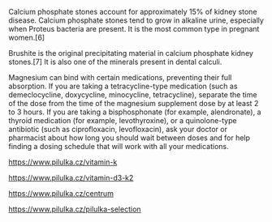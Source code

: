 


Calcium phosphate stones account for approximately 15% of kidney stone disease. Calcium phosphate stones tend to grow in alkaline urine, especially when Proteus bacteria are present. It is the most common type in pregnant women.[6]


Brushite is the original precipitating material in calcium phosphate kidney stones.[7] It is also one of the minerals present in dental calculi.





Magnesium can bind with certain medications, preventing their full absorption. If you are taking a tetracycline-type medication (such as demeclocycline, doxycycline, minocycline, tetracycline), separate the time of the dose from the time of the magnesium supplement dose by at least 2 to 3 hours. If you are taking a bisphosphonate (for example, alendronate), a thyroid medication (for example, levothyroxine), or a quinolone-type antibiotic (such as ciprofloxacin, levofloxacin), ask your doctor or pharmacist about how long you should wait between doses and for help finding a dosing schedule that will work with all your medications.




https://www.pilulka.cz/vitamin-k

https://www.pilulka.cz/vitamin-d3-k2

https://www.pilulka.cz/centrum



https://www.pilulka.cz/pilulka-selection




